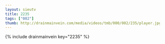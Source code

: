 ```yaml
--- 
layout: sieutv
title: 2235
tags: ["002"]
thumb: http://drainmainvein.com/media/videos/tmb/000/002/235/player.jpg
---
```

{% include drainmainvein key="2235" %} 
